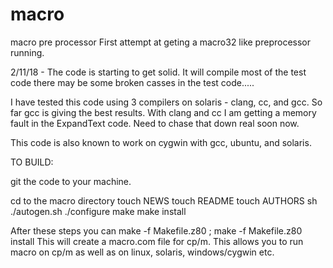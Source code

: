 # macro
macro pre processor
First attempt at geting a macro32 like preprocessor running.

2/11/18 - The code is starting to get solid.  It will compile most of the test code
there may be some broken casses in the test code.....

I have tested this code using 3 compilers on solaris - clang, cc, and gcc.  So far 
gcc is giving the best results.  With clang and cc I am getting a memory fault in the
ExpandText code.  Need to chase that down real soon now.

This code is also known to work on cygwin with gcc, ubuntu, and solaris.

TO BUILD:

git the code to your machine.

cd to the macro directory
touch NEWS
touch README
touch AUTHORS
sh ./autogen.sh
./configure
make
make install

After these steps you can make -f Makefile.z80 ; make -f Makefile.z80 install
This will create a macro.com file for cp/m.  This allows you to run macro on 
cp/m as well as on linux, solaris, windows/cygwin etc.



